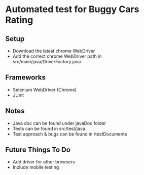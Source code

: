 # Automated test for Buggy Cars Rating


## Setup
- Download the latest chrome WebDriver 
- Add the correct chrome WebDriver path in src/main/java/DriverFactory.java

## Frameworks
- Selenium WebDriver (Chrome)
- JUnit

## Notes
- Java doc can be found under javaDoc folder
- Tests can be found in src/test/java
- Test approach & bugs can be found in /testDocuments

## Future Things To Do
- Add driver for other browsers
- Include mobile testing

